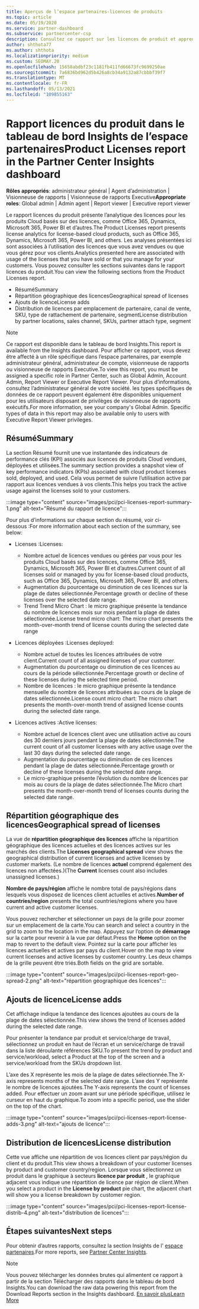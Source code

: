 ```yaml
---
title: Aperçus de l’espace partenaires-licences de produits
ms.topic: article
ms.date: 05/19/2020
ms.service: partner-dashboard
ms.subservice: partnercenter-csp
description: Consultez ce rapport sur les licences de produit et apprenez à améliorer les produits Cloud sous licence que vous vendez ou gérez pour vos clients.
author: shthota77
ms.author: shthota
ms.localizationpriority: medium
ms.custom: SEOMAY.20
ms.openlocfilehash: 15658abdbf23c1181fb411fd66673fc9699250ae
ms.sourcegitcommit: 7a6836bd962d5b426a8cb34a9132a87cbbbf39f7
ms.translationtype: MT
ms.contentlocale: fr-FR
ms.lasthandoff: 05/13/2021
ms.locfileid: "109855163"
---
```

# <a name="product-licenses-report-in-the-partner-center-insights-dashboard"></a><span data-ttu-id="c92f9-103">Rapport licences du produit dans le tableau de bord Insights de l’espace partenaires</span><span class="sxs-lookup"><span data-stu-id="c92f9-103">Product Licenses report in the Partner Center Insights dashboard</span></span>

<span data-ttu-id="c92f9-104">**Rôles appropriés**: administrateur général | Agent d’administration | Visionneuse de rapports | Visionneuse de rapports Executive</span><span class="sxs-lookup"><span data-stu-id="c92f9-104">**Appropriate roles**: Global admin | Admin agent | Report viewer | Executive report viewer</span></span>

<span data-ttu-id="c92f9-105">Le rapport licences du produit présente l’analytique des licences pour les produits Cloud basés sur des licences, comme Office 365, Dynamics, Microsoft 365, Power BI et d’autres.</span><span class="sxs-lookup"><span data-stu-id="c92f9-105">The Product Licenses report presents license analytics for license-based cloud products, such as Office 365, Dynamics, Microsoft 365, Power BI, and others.</span></span> <span data-ttu-id="c92f9-106">Les analyses présentées ici sont associées à l’utilisation des licences que vous avez vendues ou que vous gérez pour vos clients.</span><span class="sxs-lookup"><span data-stu-id="c92f9-106">Analytics presented here are associated with usage of the licenses that you have sold or that you manage for your customers.</span></span> <span data-ttu-id="c92f9-107">Vous pouvez consulter les sections suivantes dans le rapport licences du produit.</span><span class="sxs-lookup"><span data-stu-id="c92f9-107">You can view the following sections from the Product Licenses report.</span></span>

- <span data-ttu-id="c92f9-108">Résumé</span><span class="sxs-lookup"><span data-stu-id="c92f9-108">Summary</span></span>
- <span data-ttu-id="c92f9-109">Répartition géographique des licences</span><span class="sxs-lookup"><span data-stu-id="c92f9-109">Geographical spread of licenses</span></span>
- <span data-ttu-id="c92f9-110">Ajouts de licence</span><span class="sxs-lookup"><span data-stu-id="c92f9-110">License adds</span></span>
- <span data-ttu-id="c92f9-111">Distribution de licences par emplacement de partenaire, canal de vente, SKU, type de rattachement de partenaire, segment</span><span class="sxs-lookup"><span data-stu-id="c92f9-111">License distribution by partner locations, sales channel, SKUs, partner attach type, segment</span></span>

 > [!NOTE]
 > <span data-ttu-id="c92f9-112">Ce rapport est disponible dans le tableau de bord Insights.</span><span class="sxs-lookup"><span data-stu-id="c92f9-112">This report is available from the Insights dashboard.</span></span> <span data-ttu-id="c92f9-113">Pour afficher ce rapport, vous devez être affecté à un rôle spécifique dans l’espace partenaires, par exemple administrateur général, administrateur de compte, visionneuse de rapports ou visionneuse de rapports Executive.</span><span class="sxs-lookup"><span data-stu-id="c92f9-113">To view this report, you must be assigned a specific role in Partner Center, such as Global Admin, Account Admin, Report Viewer or Executive Report Viewer.</span></span> <span data-ttu-id="c92f9-114">Pour plus d’informations, consultez l’administrateur général de votre société. les types spécifiques de données de ce rapport peuvent également être disponibles uniquement pour les utilisateurs disposant de privilèges de visionneuse de rapports exécutifs.</span><span class="sxs-lookup"><span data-stu-id="c92f9-114">For more information, see your company's Global Admin. Specific types of data in this report may also be available only to users with Executive Report Viewer privileges.</span></span>

## <a name="summary"></a><span data-ttu-id="c92f9-115">Résumé</span><span class="sxs-lookup"><span data-stu-id="c92f9-115">Summary</span></span>

<span data-ttu-id="c92f9-116">La section Résumé fournit une vue instantanée des indicateurs de performance clés (KPI) associés aux licences de produits Cloud vendues, déployées et utilisées.</span><span class="sxs-lookup"><span data-stu-id="c92f9-116">The summary section provides a snapshot view of key performance indicators (KPIs) associated with cloud product licenses sold, deployed, and used.</span></span> <span data-ttu-id="c92f9-117">Cela vous permet de suivre l’utilisation active par rapport aux licences vendues à vos clients.</span><span class="sxs-lookup"><span data-stu-id="c92f9-117">This helps you track the active usage against the licenses sold to your customers.</span></span>

:::image type="content" source="images/pci/pci-licenses-report-summary-1.png" alt-text="Résumé du rapport de licence":::

<span data-ttu-id="c92f9-119">Pour plus d’informations sur chaque section du résumé, voir ci-dessous :</span><span class="sxs-lookup"><span data-stu-id="c92f9-119">For more information about each section of the summary, see below:</span></span>

- <span data-ttu-id="c92f9-120">Licenses :</span><span class="sxs-lookup"><span data-stu-id="c92f9-120">Licenses:</span></span> 
  - <span data-ttu-id="c92f9-121">Nombre actuel de licences vendues ou gérées par vous pour les produits Cloud basés sur des licences, comme Office 365, Dynamics, Microsoft 365, Power BI et d’autres.</span><span class="sxs-lookup"><span data-stu-id="c92f9-121">Current count of all licenses sold or managed by you for license-based cloud products, such as Office 365, Dynamics, Microsoft 365, Power BI, and others.</span></span>
  - <span data-ttu-id="c92f9-122">Augmentation du pourcentage ou diminution de ces licences sur la plage de dates sélectionnée.</span><span class="sxs-lookup"><span data-stu-id="c92f9-122">Percentage growth or decline of these licenses over the selected date range.</span></span>
  - <span data-ttu-id="c92f9-123">Trend Trend Micro Chart : le micro graphique présente la tendance du nombre de licences mois sur mois pendant la plage de dates sélectionnée.</span><span class="sxs-lookup"><span data-stu-id="c92f9-123">License trend micro chart: The micro chart presents the month-over-month trend of license counts during the selected date range</span></span>

- <span data-ttu-id="c92f9-124">Licences déployées :</span><span class="sxs-lookup"><span data-stu-id="c92f9-124">Licenses deployed:</span></span>
  - <span data-ttu-id="c92f9-125">Nombre actuel de toutes les licences attribuées de votre client.</span><span class="sxs-lookup"><span data-stu-id="c92f9-125">Current count of all assigned licenses of your customer.</span></span>
  - <span data-ttu-id="c92f9-126">Augmentation du pourcentage ou diminution de ces licences au cours de la période sélectionnée.</span><span class="sxs-lookup"><span data-stu-id="c92f9-126">Percentage growth or decline of these licenses during the selected time period.</span></span>
  - <span data-ttu-id="c92f9-127">Nombre de licences : le micro graphique présente la tendance mensuelle du nombre de licences attribuées au cours de la plage de dates sélectionnée.</span><span class="sxs-lookup"><span data-stu-id="c92f9-127">License count micro chart: The micro chart presents the month-over-month trend of assigned license counts during the selected date range.</span></span>

- <span data-ttu-id="c92f9-128">Licences actives :</span><span class="sxs-lookup"><span data-stu-id="c92f9-128">Active licenses:</span></span> 
  - <span data-ttu-id="c92f9-129">Nombre actuel de licences client avec une utilisation active au cours des 30 derniers jours pendant la plage de dates sélectionnée.</span><span class="sxs-lookup"><span data-stu-id="c92f9-129">The current count of all customer licenses with any active usage over the last 30 days during the selected date range.</span></span>
  - <span data-ttu-id="c92f9-130">Augmentation du pourcentage ou diminution de ces licences pendant la plage de dates sélectionnée.</span><span class="sxs-lookup"><span data-stu-id="c92f9-130">Percentage growth or decline of these licenses during the selected date range.</span></span>
  - <span data-ttu-id="c92f9-131">Le micro-graphique présente l’évolution du nombre de licences par mois au cours de la plage de dates sélectionnée.</span><span class="sxs-lookup"><span data-stu-id="c92f9-131">The Micro chart presents the month-over-month trend of licenses counts during the selected date range.</span></span>

## <a name="geographical-spread-of-licenses"></a><span data-ttu-id="c92f9-132">Répartition géographique des licences</span><span class="sxs-lookup"><span data-stu-id="c92f9-132">Geographical spread of licenses</span></span>

<span data-ttu-id="c92f9-133">La vue de **répartition géographique des licences** affiche la répartition géographique des licences actuelles et des licences actives sur les marchés des clients.</span><span class="sxs-lookup"><span data-stu-id="c92f9-133">The **Licenses geographical spread** view shows the geographical distribution of current licenses and active licenses by customer markets.</span></span> <span data-ttu-id="c92f9-134">(Le nombre de licences **actuel** comprend également des licences non affectées.)</span><span class="sxs-lookup"><span data-stu-id="c92f9-134">(The **Current** licenses count also includes unassigned licenses.)</span></span>

<span data-ttu-id="c92f9-135">**Nombre de pays/région** affiche le nombre total de pays/régions dans lesquels vous disposez de licences client actuelles et actives.</span><span class="sxs-lookup"><span data-stu-id="c92f9-135">**Number of countries/region** presents the total countries/regions where you have current and active customer licenses.</span></span>

<span data-ttu-id="c92f9-136">Vous pouvez rechercher et sélectionner un pays de la grille pour zoomer sur un emplacement de la carte.</span><span class="sxs-lookup"><span data-stu-id="c92f9-136">You can search and select a country in the grid to zoom to the location in the map.</span></span> <span data-ttu-id="c92f9-137">Appuyez sur l’option de **démarrage** sur la carte pour revenir à la vue par défaut.</span><span class="sxs-lookup"><span data-stu-id="c92f9-137">Press the **Home** option on the map to revert to the default view.</span></span> <span data-ttu-id="c92f9-138">Pointez sur la carte pour afficher les licences actuelles et actives par pays du client.</span><span class="sxs-lookup"><span data-stu-id="c92f9-138">Hover on the map to view current licenses and active licenses by customer country.</span></span> <span data-ttu-id="c92f9-139">Les deux champs de la grille peuvent être triés.</span><span class="sxs-lookup"><span data-stu-id="c92f9-139">Both fields on the grid are sortable.</span></span>

:::image type="content" source="images/pci/pci-licenses-report-geo-spread-2.png" alt-text="répartition géographique des licences":::

## <a name="license-adds"></a><span data-ttu-id="c92f9-141">Ajouts de licence</span><span class="sxs-lookup"><span data-stu-id="c92f9-141">License adds</span></span>

<span data-ttu-id="c92f9-142">Cet affichage indique la tendance des licences ajoutées au cours de la plage de dates sélectionnée.</span><span class="sxs-lookup"><span data-stu-id="c92f9-142">This view shows the trend of licenses added during the selected date range.</span></span> 

<span data-ttu-id="c92f9-143">Pour présenter la tendance par produit et service/charge de travail, sélectionnez un produit en haut de l’écran et un service/charge de travail dans la liste déroulante références SKU.</span><span class="sxs-lookup"><span data-stu-id="c92f9-143">To present the trend by product and service/workload, select a Product at the top of the screen and a service/workload from the SKUs dropdown list.</span></span>

<span data-ttu-id="c92f9-144">L’axe des X représente les mois de la plage de dates sélectionnée.</span><span class="sxs-lookup"><span data-stu-id="c92f9-144">The X-axis represents months of the selected date range.</span></span> <span data-ttu-id="c92f9-145">L’axe des Y représente le nombre de licences ajoutées.</span><span class="sxs-lookup"><span data-stu-id="c92f9-145">The Y-axis represents the count of licenses added.</span></span> <span data-ttu-id="c92f9-146">Pour effectuer un zoom avant sur une période spécifique, utilisez le curseur en haut du graphique.</span><span class="sxs-lookup"><span data-stu-id="c92f9-146">To zoom into a specific period, use the slider on the top of the chart.</span></span>

:::image type="content" source="images/pci/pci-licenses-report-license-adds-3.png" alt-text="ajouts de licence":::

## <a name="license-distribution"></a><span data-ttu-id="c92f9-148">Distribution de licences</span><span class="sxs-lookup"><span data-stu-id="c92f9-148">License distribution</span></span>

<span data-ttu-id="c92f9-149">Cette vue affiche une répartition de vos licences client par pays/région du client et du produit.</span><span class="sxs-lookup"><span data-stu-id="c92f9-149">This view shows a breakdown of your customer licenses by product and customer country/region.</span></span> <span data-ttu-id="c92f9-150">Lorsque vous sélectionnez un produit dans le graphique à secteurs **licence par produit** , le graphique adjacent vous indique une répartition de licence par région de client.</span><span class="sxs-lookup"><span data-stu-id="c92f9-150">When you select a product in the **License by product** pie chart, the adjacent chart will show you a license breakdown by customer region.</span></span>

:::image type="content" source="images/pci/pci-licenses-report-license-distrib-4.png" alt-text="distribution de licences":::

## <a name="next-steps"></a><span data-ttu-id="c92f9-152">Étapes suivantes</span><span class="sxs-lookup"><span data-stu-id="c92f9-152">Next steps</span></span>

<span data-ttu-id="c92f9-153">Pour obtenir d’autres rapports, consultez la section Insights de l' [espace partenaires](partner-center-insights.md).</span><span class="sxs-lookup"><span data-stu-id="c92f9-153">For more reports, see [Partner Center Insights](partner-center-insights.md).</span></span>

>[!NOTE] 
> <span data-ttu-id="c92f9-154">Vous pouvez télécharger les données brutes qui alimentent ce rapport à partir de la section Télécharger des rapports dans le tableau de bord Insights.</span><span class="sxs-lookup"><span data-stu-id="c92f9-154">You can download the raw data powering this report from the Download Reports section in the Insights dashboard.</span></span> [<span data-ttu-id="c92f9-155">En savoir plus</span><span class="sxs-lookup"><span data-stu-id="c92f9-155">Learn More</span></span>](pci-download-reports.md)
